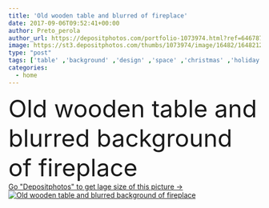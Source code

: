 ```yaml
---
title: 'Old wooden table and blurred of fireplace'
date: 2017-09-06T09:52:41+00:00
author: Preto_perola
author_url: https://depositphotos.com/portfolio-1073974.html?ref=64678756
image: https://st3.depositphotos.com/thumbs/1073974/image/16482/164821252/api_thumb_450.jpg?forcejpeg=true
type: "post"
tags: ['table' ,'background' ,'design' ,'space' ,'christmas' ,'holiday' ,'present' ,'xmas' ,'empty' ,'energy' ,'light' ,'warm' ,'brown' ,'cutting' ,'kitchen' ,'wooden' ,'board' ,'tree' ,'restaurant' ,'old' ,'retro' ,'rustic' ,'vintage' ,'cold' ,'december' ,'winter' ,'house' ,'merry' ,'interior' ,'home' ,'desk' ,'fire' ,'heat' ,'room' ,'show' ,'wood' ,'shabby' ,'dirty' ,'worn' ,'blurred' ,'top' ,'January' ,'advertise' ,'place' ,'finished' ,'fireplace' ,'chimney' ,'hearth' ,'promote' ]
categories: 
  - home
---
```

<div aling="center">
            <font size="60"> Old wooden table and blurred background of fireplace</font>   
</div>
<div>
    <a href='https://st3.depositphotos.com/thumbs/1073974/image/16482/164821252/api_thumb_450.jpg?forcejpeg=true?ref=64678756' target=_blank > Go "Depositphotos" to get lage size of this picture ->
        <img href='https://st3.depositphotos.com/thumbs/1073974/image/16482/164821252/api_thumb_450.jpg?forcejpeg=true?ref=64678756' src='https://st3.depositphotos.com/1073974/16482/i/950/depositphotos_164821252-stock-photo-old-wooden-table-and-blurred.jpg?forcejpeg=true' alt='Old wooden table and blurred background of fireplace' >
    </a>
</div>
